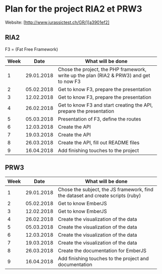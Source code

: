 # Plan for the project RIA2 et PRW3
Website: [http://www.jurassictest.ch/GR/][a3901ef2]

  [a3901ef2]: http://www.jurassictest.ch/GR/ "GreenRace"
## RIA2

F3 = (Fat Free Framework)

Week | Date       | What will be done
---- | ---------- | ---------------------------------------------------------------------------------------
1    | 29.01.2018 | Chose the project, the PHP framework, write up the plan (RIA2 & PRW3) and get to now F3
2    | 05.02.2018 | Get to know F3, prepare the presentation
3    | 12.02.2018 | Get to know F3, prepare the presentation
4    | 26.02.2018 | Get to know F3 and start creating the API, prepare the presentation
5    | 05.03.2018 | Presentation of F3, define the routes
6    | 12.03.2018 | Create the API
7    | 19.03.2018 | Create the API
8    | 26.03.2018 | Create the API, fill out README files
9    | 16.04.2018 | Add finishing touches to the project

## PRW3

Week | Date       | What will be done
---- | ---------- | ---------------------------------------------------------------------
1    | 29.01.2018 | Chose the subject, the JS framework, find the dataset and create scripts (ruby)
2    | 05.02.2018 | Get to know EmberJS
3    | 12.02.2018 | Get to know EmberJS
4    | 26.02.2018 | Create the visualization of the data
5    | 05.03.2018 | Create the visualization of the data
6    | 12.03.2018 | Create the visualization of the data
7    | 19.03.2018 | Create the visualization of the data
8    | 26.03.2018 | Create the documentation for EmberJS
9    | 16.04.2018 | Add finishing touches to the project and documentation
